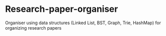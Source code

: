 # Research-paper-organiser
Organiser using data structures (Linked List, BST, Graph, Trie, HashMap) for organizing research papers

